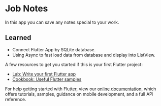 # Job Notes

In this app you can save any notes special to your work.

## Learned

- Connect Flutter App by SQLite database.
- Using Async to fast load data from database and display into ListView.


A few resources to get you started if this is your first Flutter project:

- [Lab: Write your first Flutter app](https://flutter.dev/docs/get-started/codelab)
- [Cookbook: Useful Flutter samples](https://flutter.dev/docs/cookbook)

For help getting started with Flutter, view our
[online documentation](https://flutter.dev/docs), which offers tutorials,
samples, guidance on mobile development, and a full API reference.
